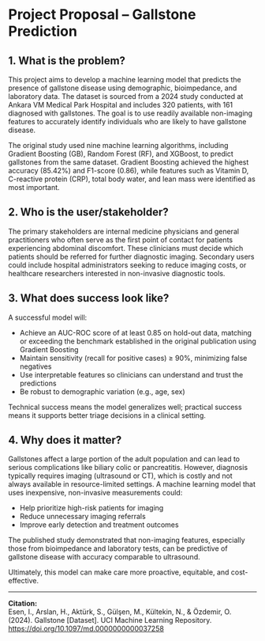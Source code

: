 # Project Proposal – Gallstone Prediction

## 1. What is the problem?

This project aims to develop a machine learning model that predicts the presence of gallstone disease using demographic, bioimpedance, and laboratory data. The dataset is sourced from a 2024 study conducted at Ankara VM Medical Park Hospital and includes 320 patients, with 161 diagnosed with gallstones. The goal is to use readily available non-imaging features to accurately identify individuals who are likely to have gallstone disease.

The original study used nine machine learning algorithms, including Gradient Boosting (GB), Random Forest (RF), and XGBoost, to predict gallstones from the same dataset. Gradient Boosting achieved the highest accuracy (85.42%) and F1-score (0.86), while features such as Vitamin D, C-reactive protein (CRP), total body water, and lean mass were identified as most important.

## 2. Who is the user/stakeholder?

The primary stakeholders are internal medicine physicians and general practitioners who often serve as the first point of contact for patients experiencing abdominal discomfort. These clinicians must decide which patients should be referred for further diagnostic imaging. Secondary users could include hospital administrators seeking to reduce imaging costs, or healthcare researchers interested in non-invasive diagnostic tools.

## 3. What does success look like?

A successful model will:
- Achieve an AUC-ROC score of at least 0.85 on hold-out data, matching or exceeding the benchmark established in the original publication using Gradient Boosting
- Maintain sensitivity (recall for positive cases) ≥ 90%, minimizing false negatives
- Use interpretable features so clinicians can understand and trust the predictions
- Be robust to demographic variation (e.g., age, sex)

Technical success means the model generalizes well; practical success means it supports better triage decisions in a clinical setting.

## 4. Why does it matter?

Gallstones affect a large portion of the adult population and can lead to serious complications like biliary colic or pancreatitis. However, diagnosis typically requires imaging (ultrasound or CT), which is costly and not always available in resource-limited settings. A machine learning model that uses inexpensive, non-invasive measurements could:
- Help prioritize high-risk patients for imaging
- Reduce unnecessary imaging referrals
- Improve early detection and treatment outcomes

The published study demonstrated that non-imaging features, especially those from bioimpedance and laboratory tests, can be predictive of gallstone disease with accuracy comparable to ultrasound.

Ultimately, this model can make care more proactive, equitable, and cost-effective.

---

**Citation:**  
Esen, I., Arslan, H., Aktürk, S., Gülşen, M., Kültekin, N., & Özdemir, O. (2024). Gallstone [Dataset]. UCI Machine Learning Repository. https://doi.org/10.1097/md.0000000000037258
